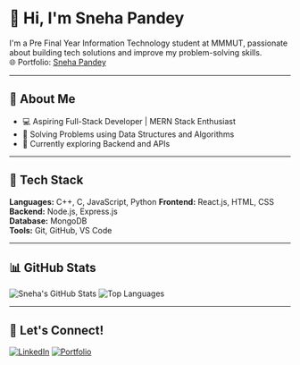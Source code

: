 # 👋 Hi, I'm Sneha Pandey

I'm a Pre Final Year Information Technology student at MMMUT, passionate about building tech solutions and improve my problem-solving skills.  
🌐 Portfolio: [Sneha Pandey](https://portfolio-n69j.vercel.app/)

---

## 🚀 About Me
- 💻 Aspiring Full-Stack Developer | MERN Stack Enthusiast 
- 🎯 Solving Problems using Data Structures and Algorithms  
- 🌱 Currently exploring Backend and APIs  

---

## 🧠 Tech Stack
**Languages:** C++, C, JavaScript, Python 
**Frontend:** React.js, HTML, CSS  
**Backend:** Node.js, Express.js  
**Database:** MongoDB  
**Tools:** Git, GitHub, VS Code  




---

## 📊 GitHub Stats
![Sneha's GitHub Stats](https://github-readme-stats.vercel.app/api?username=vedsneh&show_icons=true&theme=radical)
![Top Languages](https://github-readme-stats.vercel.app/api/top-langs/?username=vedsneh&layout=compact&theme=radical)

---

## 💬 Let's Connect!
[![LinkedIn](https://img.shields.io/badge/LinkedIn-blue?logo=linkedin&logoColor=white)](https://www.linkedin.com/in/sneha-pandey-1a0535294/)
[![Portfolio](https://img.shields.io/badge/Portfolio-black?logo=firefox&logoColor=white)](https://portfolio-n69j.vercel.app/)

